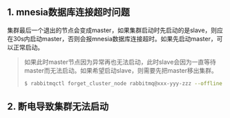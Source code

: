 ## 1. mnesia数据库连接超时问题

集群最后一个退出的节点会变成master，如果集群启动时先启动的是slave，则应在30s内启动master，否则会报mnesia数据库连接超时。如果先启动master，可以正常启动。

> 如果此时master节点因为异常再也无法启动，此时slave会因为一直等待master而无法启动。如果希望启动slave，则需要先把master移出集群。
>
> ```bash
> $ rabbitmqctl forget_cluster_node rabbitmq@xxx-yyy-zzz --offline
> ```

## 2. 断电导致集群无法启动

